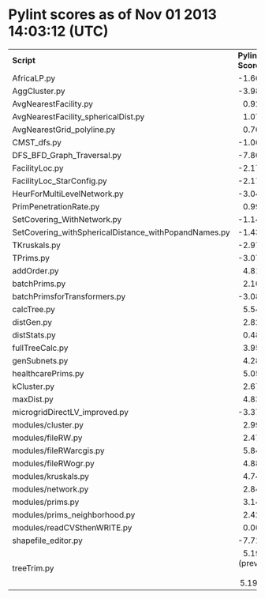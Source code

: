 # Pylint scores as of Nov 01 2013 14:03:12 (UTC)
<table><tr><td><b>Script</b></td><td><b>Pylint Score</b></td></tr>
<tr><td>AfricaLP.py</td><td align="right">  -1.66/10</td></tr>
<tr><td>AggCluster.py</td><td align="right">  -3.98/10</td></tr>
<tr><td>AvgNearestFacility.py</td><td align="right">  0.92/10</td></tr>
<tr><td>AvgNearestFacility_sphericalDist.py</td><td align="right">  1.07/10</td></tr>
<tr><td>AvgNearestGrid_polyline.py</td><td align="right">  0.76/10</td></tr>
<tr><td>CMST_dfs.py</td><td align="right">  -1.06/10</td></tr>
<tr><td>DFS_BFD_Graph_Traversal.py</td><td align="right">  -7.86/10</td></tr>
<tr><td>FacilityLoc.py</td><td align="right">  -2.17/10</td></tr>
<tr><td>FacilityLoc_StarConfig.py</td><td align="right">  -2.17/10</td></tr>
<tr><td>HeurForMultiLevelNetwork.py</td><td align="right">  -3.04/10</td></tr>
<tr><td>PrimPenetrationRate.py</td><td align="right">  0.99/10</td></tr>
<tr><td>SetCovering_WithNetwork.py</td><td align="right">  -1.14/10</td></tr>
<tr><td>SetCovering_withSphericalDistance_withPopandNames.py</td><td align="right">  -1.43/10</td></tr>
<tr><td>TKruskals.py</td><td align="right">  -2.97/10</td></tr>
<tr><td>TPrims.py</td><td align="right">  -3.07/10</td></tr>
<tr><td>addOrder.py</td><td align="right">  4.81/10</td></tr>
<tr><td>batchPrims.py</td><td align="right">  2.10/10</td></tr>
<tr><td>batchPrimsforTransformers.py</td><td align="right">  -3.08/10</td></tr>
<tr><td>calcTree.py</td><td align="right">  5.54/10</td></tr>
<tr><td>distGen.py</td><td align="right">  2.82/10</td></tr>
<tr><td>distStats.py</td><td align="right">  0.48/10</td></tr>
<tr><td>fullTreeCalc.py</td><td align="right">  3.95/10</td></tr>
<tr><td>genSubnets.py</td><td align="right">  4.28/10</td></tr>
<tr><td>healthcarePrims.py</td><td align="right">  5.05/10</td></tr>
<tr><td>kCluster.py</td><td align="right">  2.67/10</td></tr>
<tr><td>maxDist.py</td><td align="right">  4.83/10</td></tr>
<tr><td>microgridDirectLV_improved.py</td><td align="right">  -3.37/10</td></tr>
<tr><td>modules/cluster.py</td><td align="right">  2.99/10</td></tr>
<tr><td>modules/fileRW.py</td><td align="right">  2.47/10</td></tr>
<tr><td>modules/fileRWarcgis.py</td><td align="right">  5.84/10</td></tr>
<tr><td>modules/fileRWogr.py</td><td align="right">  4.88/10</td></tr>
<tr><td>modules/kruskals.py</td><td align="right">  4.74/10</td></tr>
<tr><td>modules/network.py</td><td align="right">  2.84/10</td></tr>
<tr><td>modules/prims.py</td><td align="right">  3.14/10</td></tr>
<tr><td>modules/prims_neighborhood.py</td><td align="right">  2.42/10</td></tr>
<tr><td>modules/readCVSthenWRITE.py</td><td align="right">  0.00/10</td></tr>
<tr><td>shapefile_editor.py</td><td align="right">  -7.71/10</td></tr>
<tr><td>treeTrim.py</td><td align="right">  5.19/10 (previous run: 5.19/10)</td></tr>
</table>
